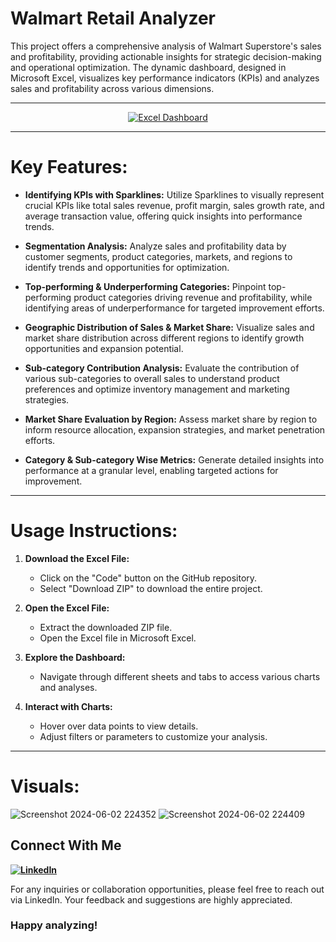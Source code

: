# Walmart Retail Analyzer

This project offers a comprehensive analysis of Walmart Superstore's sales and profitability, providing actionable insights for strategic decision-making and operational optimization. The dynamic dashboard, designed in Microsoft Excel, visualizes key performance indicators (KPIs) and analyzes sales and profitability across various dimensions.

---

<p align="center"><a href="https://docs.google.com/spreadsheets/d/1ZrJzZnK2h1MNEGNty-Prn4XloiJoBYWY/edit#gid=1643880657"><img src="https://img.shields.io/badge/Excel%20Dashboard-Download-darkgreen" alt="Excel Dashboard"></a></p>


  ---
  
# Key Features:

- **Identifying KPIs with Sparklines:** Utilize Sparklines to visually represent crucial KPIs like total sales revenue, profit margin, sales growth rate, and average transaction value, offering quick insights into performance trends.

- **Segmentation Analysis:** Analyze sales and profitability data by customer segments, product categories, markets, and regions to identify trends and opportunities for optimization.

- **Top-performing & Underperforming Categories:** Pinpoint top-performing product categories driving revenue and profitability, while identifying areas of underperformance for targeted improvement efforts.

- **Geographic Distribution of Sales & Market Share:** Visualize sales and market share distribution across different regions to identify growth opportunities and expansion potential.

- **Sub-category Contribution Analysis:** Evaluate the contribution of various sub-categories to overall sales to understand product preferences and optimize inventory management and marketing strategies.

- **Market Share Evaluation by Region:** Assess market share by region to inform resource allocation, expansion strategies, and market penetration efforts.

- **Category & Sub-category Wise Metrics:** Generate detailed insights into performance at a granular level, enabling targeted actions for improvement.

---

# Usage Instructions:

1. **Download the Excel File:**
   - Click on the "Code" button on the GitHub repository.
   - Select "Download ZIP" to download the entire project.

2. **Open the Excel File:**
   - Extract the downloaded ZIP file.
   - Open the Excel file in Microsoft Excel.

3. **Explore the Dashboard:**
   - Navigate through different sheets and tabs to access various charts and analyses.

4. **Interact with Charts:**
   - Hover over data points to view details.
   - Adjust filters or parameters to customize your analysis.
---

# Visuals:
![Screenshot 2024-06-02 224352](https://github.com/virajbhutada/Walmart-Ecommerce-Retail-Analysis/assets/143819712/5338e07c-21f0-429e-8d98-25757939c030)
![Screenshot 2024-06-02 224409](https://github.com/virajbhutada/Walmart-Ecommerce-Retail-Analysis/assets/143819712/4628c99f-795d-417b-ad17-23d0510183d5)



## Connect With Me

**[![LinkedIn](https://img.shields.io/badge/LinkedIn-Viraj%20Bhutada-blue?logo=linkedin)](https://www.linkedin.com/in/virajnbhutada24/)**

For any inquiries or collaboration opportunities, please feel free to reach out via LinkedIn. Your feedback and suggestions are highly appreciated.


### Happy analyzing!
